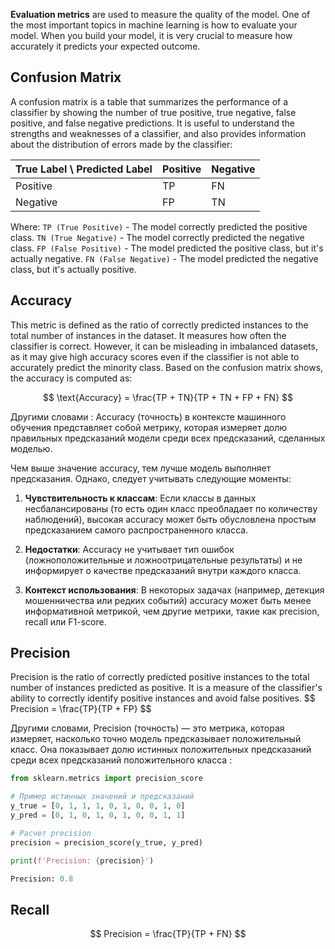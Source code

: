 **Evaluation metrics** are used to measure the quality of the model. One of the most important topics in machine learning is how to evaluate your model. When you build your model, it is very crucial to measure how accurately it predicts your expected outcome.

<h2>Confusion Matrix</h2>
A confusion matrix is a table that summarizes the performance of a classifier by showing the number of true positive, true negative, false positive, and false negative predictions. It is useful to understand the strengths and weaknesses of a classifier, and also provides information about the distribution of errors made by the classifier:

| True Label \ Predicted Label | Positive | Negative |
| ---------------------------- | -------- | -------- |
| Positive                     | TP       | FN       |
| Negative                     | FP       | TN       |

Where:
`TP (True Positive)` - The model correctly predicted the positive class.
`TN (True Negative)` - The model correctly predicted the negative class.
`FP (False Positive)` - The model predicted the positive class, but it's actually negative.
`FN (False Negative)` - The model predicted the negative class, but it's actually positive.


<h2>Accuracy</h2>
This metric is defined as the ratio of correctly predicted instances to the total number of instances in the dataset. It measures how often the classifier is correct. However, it can be misleading in imbalanced datasets, as it may give high accuracy scores even if the classifier is not able to accurately predict the minority class. Based on the confusion matrix shows, the accuracy is computed as:

$$ \text{Accuracy} = \frac{TP + TN}{TP + TN + FP + FN} $$

Другими словами : Accuracy (точность) в контексте машинного обучения представляет собой метрику, которая измеряет долю правильных предсказаний модели среди всех предсказаний, сделанных моделью.

Чем выше значение accuracy, тем лучше модель выполняет предсказания. Однако, следует учитывать следующие моменты:

1. **Чувствительность к классам**: Если классы в данных несбалансированы (то есть один класс преобладает по количеству наблюдений), высокая accuracy может быть обусловлена простым предсказанием самого распространенного класса.

2. **Недостатки**: Accuracy не учитывает тип ошибок (ложноположительные и ложноотрицательные результаты) и не информирует о качестве предсказаний внутри каждого класса.

3. **Контекст использования**: В некоторых задачах (например, детекция мошенничества или редких событий) accuracy может быть менее информативной метрикой, чем другие метрики, такие как precision, recall или F1-score.


<h2>Precision</h2>
Precision is the ratio of correctly predicted positive instances to the total number of instances predicted as positive. It is a measure of the classifier's ability to correctly identify positive instances and avoid false positives.
$$
Precision = \frac{TP}{TP + FP}
$$

Другими словами, Precision (точность) — это метрика, которая измеряет, насколько точно модель предсказывает положительный класс. Она показывает долю истинных положительных предсказаний среди всех предсказаний положительного класса : 

```python 
from sklearn.metrics import precision_score

# Пример истинных значений и предсказаний
y_true = [0, 1, 1, 1, 0, 1, 0, 0, 1, 0]
y_pred = [0, 1, 0, 1, 0, 1, 0, 0, 1, 1]

# Расчет precision
precision = precision_score(y_true, y_pred)

print(f'Precision: {precision}')

Precision: 0.8
```


<h2>Recall</h2>









$$
Precision = \frac{TP}{TP + FN}
$$
